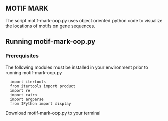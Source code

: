 ## MOTIF MARK

The script motif-mark-oop.py uses object oriented python code to visualize the locations of motifs on gene sequences. 

## Running motif-mark-oop.py

### Prerequisites
The following modules must be installed in your environment prior to running motif-mark-oop.py 

```
  import itertools
  from itertools import product
  import re
  import cairo
  import argparse
  from IPython import display
```

Download motif-mark-oop.py to your terminal 
